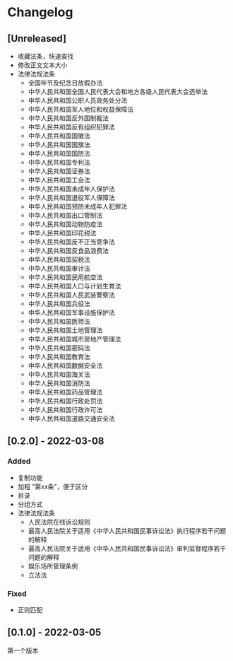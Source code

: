 # Changelog

<!-- Added, Changed, Deprecated, Removed, Fixed, Security -->

<!--
## [1.0.0] - 2017-06-20
### Added
    ....
### Changed
    ....
-->

## [Unreleased]
 - 收藏法条，快速查找
 - 修改正文文本大小
 - 法律法规法条
   - 全国年节及纪念日放假办法
   - 中华人民共和国全国人民代表大会和地方各级人民代表大会选举法
   - 中华人民共和国公职人员政务处分法
   - 中华人民共和国军人地位和权益保障法
   - 中华人民共和国反外国制裁法
   - 中华人民共和国反有组织犯罪法
   - 中华人民共和国国徽法
   - 中华人民共和国国旗法
   - 中华人民共和国国防法
   - 中华人民共和国专利法
   - 中华人民共和国证券法
   - 中华人民共和国工会法
   - 中华人民共和国未成年人保护法
   - 中华人民共和国退役军人保障法
   - 中华人民共和国预防未成年人犯罪法
   - 中华人民共和国出口管制法
   - 中华人民共和国动物防疫法
   - 中华人民共和国印花税法
   - 中华人民共和国反不正当竞争法
   - 中华人民共和国反食品浪费法
   - 中华人民共和国契税法
   - 中华人民共和国审计法
   - 中华人民共和国民用航空法
   - 中华人民共和国人口与计划生育法
   - 中华人民共和国人民武装警察法
   - 中华人民共和国兵役法
   - 中华人民共和国军事设施保护法
   - 中华人民共和国医师法
   - 中华人民共和国土地管理法
   - 中华人民共和国城市房地产管理法
   - 中华人民共和国密码法
   - 中华人民共和国教育法
   - 中华人民共和国数据安全法
   - 中华人民共和国海关法
   - 中华人民共和国消防法
   - 中华人民共和国药品管理法
   - 中华人民共和国行政处罚法
   - 中华人民共和国行政许可法
   - 中华人民共和国道路交通安全法

## [0.2.0] - 2022-03-08
### Added
 - 复制功能
 - 加粗 "第xx条"，便于区分
 - 目录
 - 分组方式
 - 法律法规法条
   - 人民法院在线诉讼规则
   - 最高人民法院关于适用《中华人民共和国民事诉讼法》执行程序若干问题的解释
   - 最高人民法院关于适用《中华人民共和国民事诉讼法》审判监督程序若干问题的解释
   - 娱乐场所管理条例
   - 立法法

### Fixed
 - 正则匹配

## [0.1.0] - 2022-03-05
第一个版本
